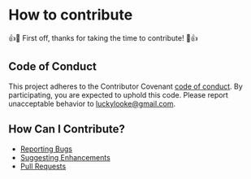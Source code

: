 # How to contribute

:+1::tada: First off, thanks for taking the time to contribute! :tada::+1:

## Code of Conduct

This project adheres to the Contributor Covenant [code of conduct](http://contributor-covenant.org/version/1/4/). By participating, you are expected to uphold this code. Please report unacceptable behavior to [luckylooke@gmail.com](mailto:luckylooke@gmail.com).

## How Can I Contribute?

- [Reporting Bugs](https://github.com/anti-troll-system/backend/issues)
- [Suggesting Enhancements](https://github.com/anti-troll-system/backend/issues)
- [Pull Requests](https://github.com/anti-troll-system/backend/pulls)
